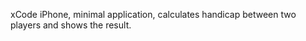 

xCode iPhone, minimal application, calculates handicap between two players and shows the result.

